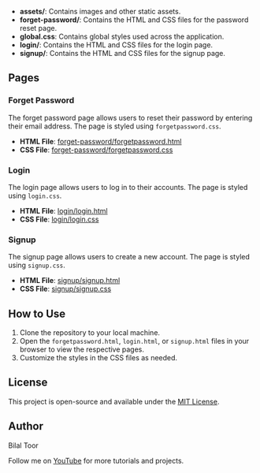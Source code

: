 
- **assets/**: Contains images and other static assets.
- **forget-password/**: Contains the HTML and CSS files for the password reset page.
- **global.css**: Contains global styles used across the application.
- **login/**: Contains the HTML and CSS files for the login page.
- **signup/**: Contains the HTML and CSS files for the signup page.

## Pages

### Forget Password

The forget password page allows users to reset their password by entering their email address. The page is styled using `forgetpassword.css`.

- **HTML File**: [forget-password/forgetpassword.html](forget-password/forgetpassword.html)
- **CSS File**: [forget-password/forgetpassword.css](forget-password/forgetpassword.css)

### Login

The login page allows users to log in to their accounts. The page is styled using `login.css`.

- **HTML File**: [login/login.html](login/login.html)
- **CSS File**: [login/login.css](login/login.css)

### Signup

The signup page allows users to create a new account. The page is styled using `signup.css`.

- **HTML File**: [signup/signup.html](signup/signup.html)
- **CSS File**: [signup/signup.css](signup/signup.css)

## How to Use

1. Clone the repository to your local machine.
2. Open the `forgetpassword.html`, `login.html`, or `signup.html` files in your browser to view the respective pages.
3. Customize the styles in the CSS files as needed.

## License

This project is open-source and available under the [MIT License](LICENSE).

## Author

Bilal Toor

Follow me on [YouTube](https://www.youtube.com/channel/UC39A5V_VlRamSXlORxL-prg) for more tutorials and projects.
